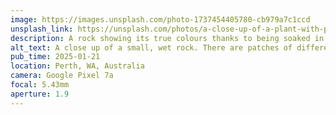 ```yaml
---
image: https://images.unsplash.com/photo-1737454405780-cb979a7c1ccd
unsplash_link: https://unsplash.com/photos/a-close-up-of-a-plant-with-purple-flowers-mF4Uc4_LrHQ
description: A rock showing its true colours thanks to being soaked in water.
alt_text: A close up of a small, wet rock. There are patches of different colours including a purply-red, orange, white, yellow, and various greys. It is sitting in black dirt, and there are various plants around it. The plants in front of it have pink leaves, and the ones behind it back have green leaves.
pub_time: 2025-01-21
location: Perth, WA, Australia
camera: Google Pixel 7a
focal: 5.43mm
aperture: 1.9
---
```

